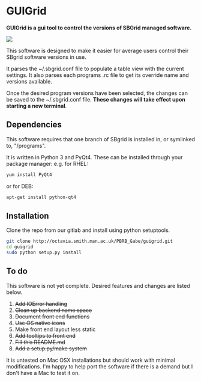 

# GUIGrid

**GUIGrid is a gui tool to control the versions of SBGrid managed software.**

![](http://octavia.smith.man.ac.uk/PBRB_Gabe/guigrid/raw/master/data/screenshot.png)

This software is designed to make it easier for average users control their SBgrid software versions in use.

It parses the ~/.sbgrid.conf file to populate a table view with the current settings. It also parses each programs .rc file to get its override name and versions available. 

Once the desired program versions have been selected, the changes can be saved to the ~/.sbgrid.conf file. **These changes will take effect upon starting a new terminal**.

## Dependencies
This software requires that one branch of SBgrid is installed in, or symlinked to, "/programs". 

It is written in Python 3 and PyQt4. These can be installed through your package manager:
e.g. for RHEL:
```bash
yum install PyQt4
```
or for DEB:
```bash
apt-get install python-qt4
```

## Installation
Clone the repo from our gitlab and install using python setuptools.

```bash
git clone http://octavia.smith.man.ac.uk/PBRB_Gabe/guigrid.git
cd guigrid
sudo python setup.py install
```


## To do
This software is not yet complete. Desired features and changes are listed below.


1. ~~Add IOError handling~~
1. ~~Clean up backend name space~~
1. ~~Document front end functions~~
1. ~~Use OS native icons~~
1. Make front end layout less static
1. ~~Add tooltips to front end~~
1. ~~Fill this README.md~~
1. ~~Add a setup.py/make system~~

It is untested on Mac OSX installations but should work with minimal modifications. I'm happy to help port the software if there is a demand but I don't have a Mac to test it on.


